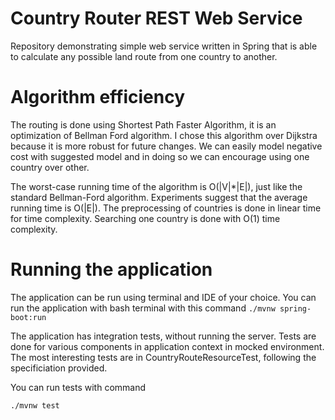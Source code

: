 # Country Router REST Web Service
Repository demonstrating simple web service written in Spring that is able to calculate any possible land route from one country to another.

# Algorithm efficiency
The routing is done using Shortest Path Faster Algorithm, it is an optimization of Bellman Ford algorithm. I chose this algorithm over Dijkstra because it is more robust for future changes. We can easily model negative cost with suggested model and in doing so we can encourage using one country over other.

The worst-case running time of the algorithm is O(|V|*|E|), just like the standard Bellman-Ford algorithm. Experiments suggest that the average running time is O(|E|).
The preprocessing of countries is done in linear time for time complexity. Searching one country is done with O(1) time complexity.


# Running the application

The application can be run using terminal and IDE of your choice. You can run the application with bash terminal with this command
`./mvnw spring-boot:run`

The application has integration tests, without running the server. Tests are done for various components in application context in mocked environment.
The most interesting tests are in CountryRouteResourceTest, following the specificiation provided.

You can run tests with command

`./mvnw test`

